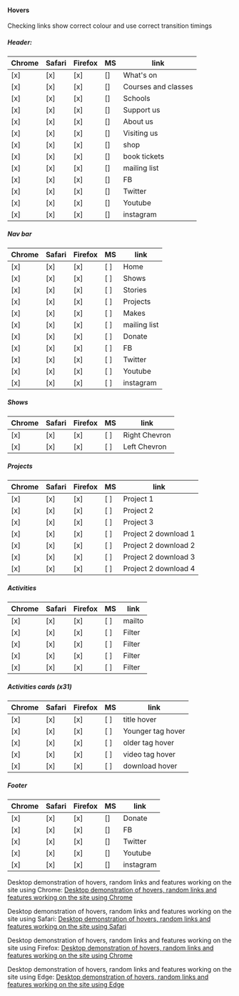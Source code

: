#### Hovers
Checking links show correct colour and use correct transition timings

##### Header:

| Chrome | Safari | Firefox | MS  | link                |
| ------ | ------ | ------- | --- | ------------------- |
| [x]    | [x]    | [x]      | []  | What's on           |
| [x]    | [x]    | [x]      | []  | Courses and classes |
| [x]    | [x]    | [x]      | []  | Schools             |
| [x]    | [x]    | [x]      | []  | Support us          |
| [x]    | [x]    | [x]      | []  | About us            |
| [x]    | [x]    | [x]      | []  | Visiting us         |
| [x]    | [x]    | [x]      | []  | shop                |
| [x]    | [x]    | [x]      | []  | book tickets        |
| [x]    | [x]    | [x]      | []  | mailing list        |
| [x]    | [x]    | [x]      | []  | FB                  |
| [x]    | [x]    | [x]      | []  | Twitter             |
| [x]    | [x]    | [x]      | []  | Youtube             |
| [x]    | [x]    | [x]      | []  | instagram           |

##### Nav bar

| Chrome | Safari | Firefox | MS  | link         |
| ------ | ------ | ------- | --- | ------------ |
| [x]    | [x]    | [x]      | [ ] | Home         |
| [x]    | [x]    | [x]      | [ ] | Shows        |
| [x]    | [x]    | [x]      | [ ] | Stories      |
| [x]    | [x]    | [x]      | [ ] | Projects     |
| [x]    | [x]    | [x]      | [ ] | Makes        |
| [x]    | [x]    | [x]      | [ ] | mailing list |
| [x]    | [x]    | [x]      | [ ] | Donate       |
| [x]    | [x]    | [x]      | [ ] | FB           |
| [x]    | [x]    | [x]      | [ ] | Twitter      |
| [x]    | [x]    | [x]      | [ ] | Youtube      |
| [x]    | [x]    | [x]      | [ ] | instagram    |

##### Shows

| Chrome | Safari | Firefox | MS  | link          |
| ------ | ------ | ------- | --- | ------------- |
| [x]    | [x]    | [x]      | [ ] | Right Chevron |
| [x]    | [x]    | [x]      | [ ] | Left Chevron  |

##### Projects

| Chrome | Safari | Firefox | MS  | link                 |
| ------ | ------ | ------- | --- | -------------------- |
| [x]    | [x]    | [x]      | [ ] | Project 1            |
| [x]    | [x]    | [x]      | [ ] | Project 2            |
| [x]    | [x]    | [x]      | [ ] | Project 3            |
| [x]    | [x]    | [x]      | [ ] | Project 2 download 1 |
| [x]    | [x]    | [x]      | [ ] | Project 2 download 2 |
| [x]    | [x]    | [x]      | [ ] | Project 2 download 3 |
| [x]    | [x]    | [x]      | [ ] | Project 2 download 4 |

##### Activities

| Chrome | Safari | Firefox | MS  | link   |
| ------ | ------ | ------- | --- | ------ |
| [x]    | [x]    | [x]      | [ ] | mailto |
| [x]    | [x]    | [x]      | [ ] | Filter |
| [x]    | [x]    | [x]      | [ ] | Filter |
| [x]    | [x]    | [x]      | [ ] | Filter |
| [x]    | [x]    | [x]      | [ ] | Filter |

##### Activities cards (x31)

| Chrome | Safari | Firefox | MS  | link              |
| ------ | ------ | ------- | --- | ----------------- |
| [x]    | [x]    | [x]      | [ ] | title hover       |
| [x]    | [x]    | [x]      | [ ] | Younger tag hover |
| [x]    | [x]    | [x]      | [ ] | older tag hover   |
| [x]    | [x]    | [x]      | [ ] | video tag hover   |
| [x]    | [x]    | [x]      | [ ] | download hover    |

##### Footer

| Chrome | Safari | Firefox | MS  | link      |
| ------ | ------ | ------- | --- | --------- |
| [x]    | [x]    | [x]      | []  | Donate    |
| [x]    | [x]    | [x]      | []  | FB        |
| [x]    | [x]    | [x]      | []  | Twitter   |
| [x]    | [x]    | [x]      | []  | Youtube   |
| [x]    | [x]    | [x]      | []  | instagram |

Desktop demonstration of hovers, random links and features working on the site using Chrome:
[Desktop demonstration of hovers, random links and features working on the site using Chrome](https://imgur.com/3Ho8z6k)

Desktop demonstration of hovers, random links and features working on the site using Safari:
[Desktop demonstration of hovers, random links and features working on the site using Safari](https://imgur.com/PS6CwFS)

Desktop demonstration of hovers, random links and features working on the site using Firefox:
[Desktop demonstration of hovers, random links and features working on the site using Chrome](https://imgur.com/W57TBed)

Desktop demonstration of hovers, random links and features working on the site using Edge:
[Desktop demonstration of hovers, random links and features working on the site using Edge](https://imgur.com/)



